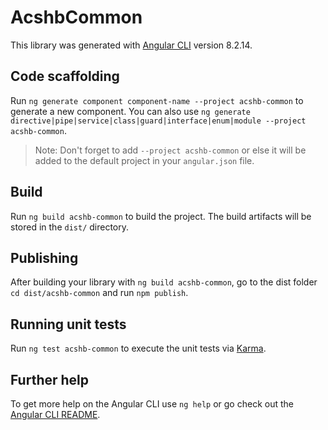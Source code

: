 # AcshbCommon

This library was generated with [Angular CLI](https://github.com/angular/angular-cli) version 8.2.14.

## Code scaffolding

Run `ng generate component component-name --project acshb-common` to generate a new component. You can also use `ng generate directive|pipe|service|class|guard|interface|enum|module --project acshb-common`.
> Note: Don't forget to add `--project acshb-common` or else it will be added to the default project in your `angular.json` file. 

## Build

Run `ng build acshb-common` to build the project. The build artifacts will be stored in the `dist/` directory.

## Publishing

After building your library with `ng build acshb-common`, go to the dist folder `cd dist/acshb-common` and run `npm publish`.

## Running unit tests

Run `ng test acshb-common` to execute the unit tests via [Karma](https://karma-runner.github.io).

## Further help

To get more help on the Angular CLI use `ng help` or go check out the [Angular CLI README](https://github.com/angular/angular-cli/blob/master/README.md).
